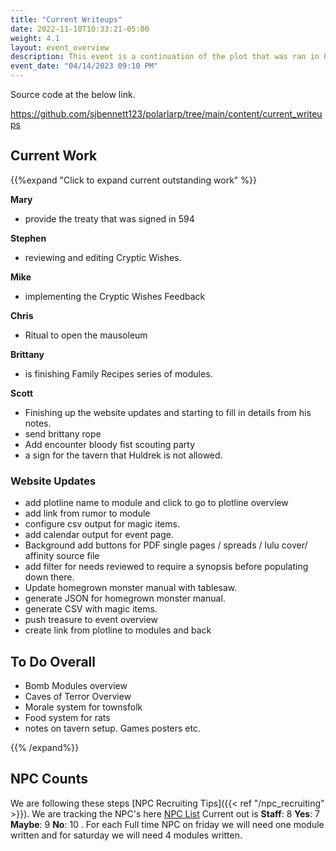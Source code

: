 ```yaml
---
title: "Current Writeups"
date: 2022-11-10T10:33:21-05:00
weight: 4.1
layout: event_overview
description: This event is a continuation of the plot that was ran in October with the Bloody Fist orcs seeking revenge for the loss of Stonewood. The players have their first chance to kill a Bloody Fist general.
event_date: "04/14/2023 09:10 PM"
---
```


Source code at the below link.

https://github.com/sjbennett123/polarlarp/tree/main/content/current_writeups

## Current Work

{{%expand "Click to expand current outstanding work" %}}

**Mary**

- provide the treaty that was signed in 594

**Stephen** 

- reviewing and editing Cryptic Wishes.

**Mike** 

- implementing the Cryptic Wishes Feedback

**Chris** 

- Ritual to open the mausoleum

**Brittany** 

- is finishing Family Recipes series of modules.

**Scott** 

- Finishing up the website updates and starting to fill in details from his notes. 
- send brittany rope
- Add encounter bloody fist scouting party
- a sign for the tavern that Huldrek is not allowed.

### Website Updates

- add plotline name to module and click to go to plotline overview
- add link from rumor to module
- configure csv output for magic items. 
- add calendar output for event page.
- Background add buttons for PDF single pages / spreads / lulu cover/ affinity source file
- add filter for needs reviewed to require a synopsis before populating down there. 
- Update homegrown monster manual with tablesaw.
- generate JSON for homegrown monster manual.
- generate CSV with magic items.
- push treasure to event overview
- create link from plotline to modules and back

## To Do Overall

- Bomb Modules overview
- Caves of Terror Overview
- Morale system for townsfolk
- Food system for rats
- notes on tavern setup. Games posters etc. 

{{% /expand%}}

## NPC Counts

We are following these steps [NPC Recruiting Tips]({{< ref "/npc_recruiting" >}}). We are tracking the NPC's here [NPC List](https://docs.google.com/spreadsheets/d/1qPlTTxmLeDLNY4oV24XtBvq1R2pDP24zN7uZtj_gsJk/edit#gid=0) Current out is **Staff**: 8  **Yes**: 7  **Maybe**: 9 **No**: 10 . For each Full time NPC on friday we will need one module written and for saturday we will need 4 modules written. 
